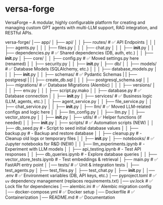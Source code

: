 # versa-forge
VersaForge – A modular, highly configurable platform for creating and managing custom GPT agents with multi-LLM support, RAG integration, and RESTful APIs.

versa-forge/
│── app/
│   ├── api/
│   │   ├── routes/          # ✅ API Endpoints
│   │   │   ├── agents.py
│   │   │   ├── files.py
│   │   │   ├── chat.py
│   │   │   ├── __init__.py
│   │   ├── dependencies.py  # ✅ Shared dependencies (DB, auth, etc.)
│   │   ├── __init__.py
│   ├── core/
│   │   ├── config.py        # ✅ Moved settings.py here (renamed)
│   │   ├── security.py
│   │   ├── __init__.py
│   ├── db/
│   │   ├── models/          # ✅ Database Models (SQLAlchemy, etc.)
│   │   │   ├── database_models.py
│   │   │   ├── __init__.py
│   │   ├── schemas/         # ✅ Pydantic Schemas
|   |   ├── postgresql
|   |   |   ├── create_db.sql
│   │   │   ├── postgresql_schema.sql
│   │   ├── migrations/      # ✅ Database Migrations (Alembic)
│   │   │   ├── versions/
│   │   │   ├── env.py
│   │   │   ├── script.py.mako
│   │   ├── database.py      # ✅ Database connection
│   │   ├── __init__.py
│   ├── services/            # ✅ Business logic (LLM, agents, etc.)
│   │   ├── agent_service.py
│   │   ├── file_service.py
│   │   ├── chat_service.py
│   │   ├── __init__.py
│   ├── llm/                 # ✅ Moved LLM-related configs and logic here
│   │   ├── llm_config.py
│   │   ├── llm.py
│   │   ├── vector_store.py
│   │   ├── __init__.py
│   ├── utils/               # ✅ Helper functions (if needed)
│   │   ├── __init__.py
│   ├── scripts/             # ✅ Automation scripts (NEW)
│   │   ├── db_seed.py       # - Script to seed initial database values
│   │   ├── backup.py        # - Backup and restore database
│   │   ├── cleanup.py       # - Cleanup old logs or temporary files
│   │   ├── __init__.py
│   ├── notebooks/           # ✅ Jupyter notebooks for R&D (NEW)
│   │   ├── llm_experiments.ipynb  # - Experiment with LLM models
│   │   ├── api_testing.ipynb      # - Test API responses
│   │   ├── db_queries.ipynb       # - Explore database queries
│   │   ├── vector_store_tests.ipynb  # - Test embeddings & retrieval
│   ├── main.py              # ✅ FastAPI entry point
│
│── tests/                   # ✅ Unit & integration tests
│   ├── test_agents.py
│   ├── test_files.py
│   ├── test_chat.py
│   ├── __init__.py
│
│── .env                     # ✅ Environment variables (DB, API keys, etc.)
│── pyproject.toml           # ✅ `uv` dependency management (replaces requirements.txt)
│── uv.lock                  # ✅ Lock file for dependencies
│── alembic.ini              # ✅ Alembic migration config
│── docker-compose.yml       # ✅ Docker setup
│── Dockerfile               # ✅ Containerization
│── README.md                # ✅ Documentation
